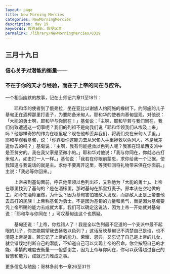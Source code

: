 ```yaml
---
layout: page
title: New Morning Mercies
categories: NewMorningMercies
description: day 19
keywords: 晨恩日新，保罗区普
permalink: /library/NewMorningMercies/0319
---
```


## 三月十九日

### 信心关乎对潜能的衡量——

### 不在于你的天才与经验，而在于上帝的同在与应许。

一个相当幽默的故事，记在士师记六章11至18节：

&emsp;&emsp;耶和华的使者到了俄弗拉，坐在亚比以谢族人约阿施的橡树下。约阿施的儿子基甸正在酒榨那里打麦子，为要防备米甸人。耶和华的使者向基甸显现，对他说：「大能的勇士啊，耶和华与你同在！」基甸说：「主啊，耶和华若与我们同在，我们何致遭遇这一切事呢？我们的列祖不是向我们说「耶和华领我们从埃及上来」吗？他那样奇妙的作为在哪里呢？现在他却丢弃我们，将我们交在米甸人手里。」耶和华观看基甸，说：「你靠着你这能力去从米甸人手里拯救以色列人，不是我差遣你去的吗？」基甸说：「主啊，我有何能拯救以色列人呢？我家在玛拿西支派中是至贫穷的。我在我父家是至微小的。」耶和华对他说：「我与你同在，你就必击打米甸人，如击打一人一样。」基甸说：「我若在你眼前蒙恩，求你给我一个证据，使我知道与我说话的就是主。求你不要离开这里，等我归回将礼物带来供在你面前。」主说：「我必等你回来。」

&emsp;&emsp;上帝来到基甸面前，呼召他带领以色列出征，又称他为「大能的勇士」。上帝在哪里找到了基甸的？是在酒榨里，那时基甸在那里打麦子。原本该在空地做的工，如今在酒榨里做，为什么？因为基甸害怕被敌人发现，而那敌人正是上帝要他去击打的民族！上帝称基甸为勇士，不是因为基甸的力量和勇气，而是因为基甸要凭上帝所赐的能力去成就大事。我们可以确定这说法，因为上帝一开始就对基甸说：「耶和华与你同在！」可叹基甸连这个也质疑。

&emsp;&emsp;基甸还说：「上帝，你找错人了！我是全以色列最不足道的一个支派中最不起眼的儿子，你怎能期望我去拯救以色列？」这话反映基甸记不清楚自己是谁，也不清楚上帝是谁。若忘记了上帝的能力、荣耀、恩典，又忘记了自己是上帝的儿女，就会错误地判断自己的潜能，不知道自己可以实现上帝的召命。你会按照自己的才能、事情的难度去衡量——但感谢主，因为上帝与你同在，你可以获得超过自己的智慧和能力，成就己力难成之事。

更多信息与勉励：哥林多前书一章26至31节